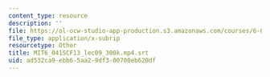 ```yaml
---
content_type: resource
description: ''
file: https://ol-ocw-studio-app-production.s3.amazonaws.com/courses/6-041sc-probabilistic-systems-analysis-and-applied-probability-fall-2013/ad532ca9ebb65aa29df300700eb620df_MIT6_041SCF13_lec09_300k.mp4.vtt
file_type: application/x-subrip
resourcetype: Other
title: MIT6_041SCF13_lec09_300k.mp4.srt
uid: ad532ca9-ebb6-5aa2-9df3-00700eb620df
---
```

